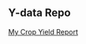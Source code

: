 ## Y-data Repo

<a href="https://leumasjo.github.io/YDATA Crop_Yield.html"> My Crop Yield Report </a>
